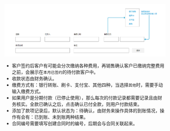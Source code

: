 ![](/assets/缴费记录.png)

- 客户签约后客户有可能会分次缴纳各种费用，再销售确认客户已缴纳完整费用之前，会展示在`本月已签约`的待付款客户中。
- 收款状态由财务确认。
- 缴费方式有：银行转账、刷卡、支付宝、其他四种，当选择`其他`时，需要手动输入缴费方式。
- 如果用户是分期付款（已停止使用），那么每次的付款记录都需要记录且由财务核实。全款已确认之后，点击确认已付全款，则用户付款结束。
- 添加了款项记录后，默认状态为：待确认，由财务来操作具体的到账情况，操作有会有：已到账、未到账两种结果。
- 合同编号需要填写创建合同时的编号，后期会与合同关联起来。